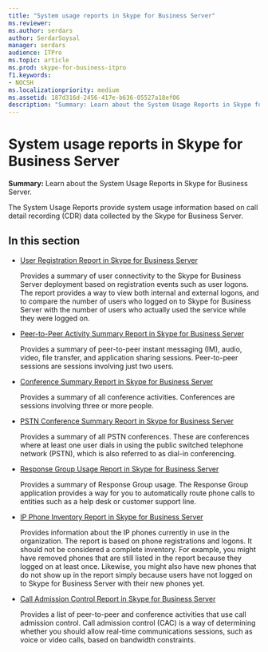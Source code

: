 ```yaml
---
title: "System usage reports in Skype for Business Server"
ms.reviewer: 
ms.author: serdars
author: SerdarSoysal
manager: serdars
audience: ITPro
ms.topic: article
ms.prod: skype-for-business-itpro
f1.keywords:
- NOCSH
ms.localizationpriority: medium
ms.assetid: 187d316d-2456-417e-b636-05527a18ef06
description: "Summary: Learn about the System Usage Reports in Skype for Business Server."
---
```


# System usage reports in Skype for Business Server
 
**Summary:** Learn about the System Usage Reports in Skype for Business Server.
  
The System Usage Reports provide system usage information based on call detail recording (CDR) data collected by the Skype for Business Server.
  
## In this section

- [User Registration Report in Skype for Business Server](user-registration-report.md)
    
    Provides a summary of user connectivity to the Skype for Business Server deployment based on registration events such as user logons. The report provides a way to view both internal and external logons, and to compare the number of users who logged on to Skype for Business Server with the number of users who actually used the service while they were logged on.
    
- [Peer-to-Peer Activity Summary Report in Skype for Business Server](peer-to-peer-activity-summary-report.md)
    
    Provides a summary of peer-to-peer instant messaging (IM), audio, video, file transfer, and application sharing sessions. Peer-to-peer sessions are sessions involving just two users.
    
- [Conference Summary Report in Skype for Business Server](conference-summary-report.md)
    
    Provides a summary of all conference activities. Conferences are sessions involving three or more people.
    
- [PSTN Conference Summary Report in Skype for Business Server](pstn-conference-summary-report.md)
    
    Provides a summary of all PSTN conferences. These are conferences where at least one user dials in using the public switched telephone network (PSTN), which is also referred to as dial-in conferencing.
    
- [Response Group Usage Report in Skype for Business Server](response-group-usage-report.md)
    
    Provides a summary of Response Group usage. The Response Group application provides a way for you to automatically route phone calls to entities such as a help desk or customer support line.
    
- [IP Phone Inventory Report in Skype for Business Server](ip-phone-inventory-report.md)
    
    Provides information about the IP phones currently in use in the organization. The report is based on phone registrations and logons. It should not be considered a complete inventory. For example, you might have removed phones that are still listed in the report because they logged on at least once. Likewise, you might also have new phones that do not show up in the report simply because users have not logged on to Skype for Business Server with their new phones yet.
    
- [Call Admission Control Report in Skype for Business Server](call-admission-control-report.md)
    
    Provides a list of peer-to-peer and conference activities that use call admission control. Call admission control (CAC) is a way of determining whether you should allow real-time communications sessions, such as voice or video calls, based on bandwidth constraints.
    

